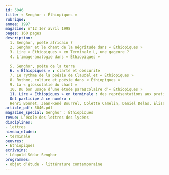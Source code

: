 ```yaml
---
id: 5046
title: « Senghor : Éthiopiques »
rubrique: 
annee: 1997
magazine: n°12 1er avril 1998
pages: 160 pages
description: 
  1. Senghor, poète africain ?
  2. Senghor et le chant de la négritude dans « Éthiopiques »
  3. Lire « Éthiopiques » en Terminale L, une gageure ?
  4. L’image-analogie dans « Éthiopiques »

  5. Senghor, poète de la terre
  6. « Éthiopiques » : clarté et obscurité
  7. Le rythme de la poésie de Claudel et « Éthiopiques »
  8. Rythme, culture et poésie dans « Éthiopiques »
  9. La « glossolalie du chant »
  10. Du bon usage d’une étude parascolaire d’« Éthiopiques »
  11. Lire « Éthiopiques » en terminale : des représentations aux pratiques didactiques
  Ont participé à ce numéro :
  Henri Bonnet, Jean-René Bourrel, Colette Camelin, Daniel Delas, Élisabeth Devarenne, Michel Hausser, Anne-Marie Hubat-Blanc, Robert Jouanny, Monique Maquaire, Marie Miguet-Ollagnier et Jacques Vassevière
article_pdf: 5046.pdf
magazine_special: Senghor : Éthiopiques
revue: L’école des lettres des lycées
disciplines:
- lettres
niveau_etudes:
- terminale
oeuvres:
- Éthiopiques
ecrivains:
- Léopold Sédar Senghor
programmes:
- objet d’étude - littérature contemporaine
---
```

